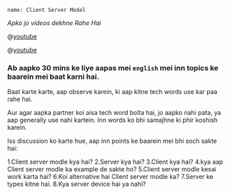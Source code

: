 ```ngMeta
name: Client Server Model
```
*Apko jo  videos dekhne Rahe Hai*

@[youtube](L5BlpPU_muY)

@[youtube](XhSWx4ktFPQ)

### Ab aapko 30 mins ke liye aapas mei `english` mei inn topics ke baarein mei baat karni hai.
Baat karte karte, aap observe karein, ki aap kitne tech words use kar paa rahe hai.

Aur agar aapka partner koi aisa tech word bolta hai, jo aapko nahi pata, ya aap generally use nahi kartein. Inn words ko bhi samajhne ki phir koshish karein.

Iss discussion ko karte hue, aap inn points ke baarein mei bhi soch sakte hai:

1.Client server modle kya hai?
2.Server kya hai?
3.Client kya hai?
4.kya aap Client server modle ka example de sakte ho?
5.Client server modle kesai work karta hai?
6.Koi alternative hai Client server modle ka?
7.Server ke types kitne hai.
8.Kya server device hai ya nahi?
